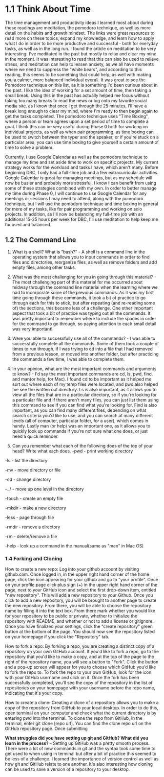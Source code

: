 # 1.1 Think About Time
The time management and productivity ideas I learned most about during these readings are meditation, the pomodoro technique, as well as more detail on the habits and growth mindset. The links were great resources to read more on these topics, expand my knowledge, and learn how to apply what I do in order to be more productive  and successful - both for everyday tasks, as well as in the long run. I found the article on meditation to be very interesting. I've meditated in the past but mostly to relax and clear my mind in the moment. It was interesting to read that this can also be used to relieve stress, and meditation can help to lessen anxiety, as we all have moments where we need to suppress the "white bears", and according to this reading, this seems to be something that could help, as well with making you a calmer, more balanced individual overall. 
It was great to see the Pomodoro technique on this list, as it is something I'd been curious about in the past. I like the idea of working for a set amount of time, then taking a small break. Using this in the past has actually helped me focus without taking too many breaks to read the news or log onto my favorite social media site, as I know that once I get through the 25 minutes, I'll have a break long enough to clear my mind, where I'm ready to then begin again to get the tasks completed. The pomodoro technique uses "Time Boxing", where a person or team agrees upon a set period of time to complete a goal. I think this can be very useful during Phase 0 both for working on individual projects, as well as when pair programming, as time boxing can be used to switch between the typer and the speaker, or if you're stuck on a particular area, you can use time boxing to give yourself a certain amount of time to solve a problem. 

Currently, I use Google Calendar as well as the pomodoro technique to manage my time and set aside time to work on specific projects. My current strategy works for the workload and tasks I have, which aren't many. Before beginning DBC, I only had a full-time job and a few extracurricular activities. Google Calendar is great for managing meetings, but as my schedule will now be busier and probably more stressful, I know I can benefit from using some of these strategies combined with my own. In order to better manage my time during Phase 0, I will continue to use Google Calendar for any meetings or sessions I may need to attend, along with the pomodoro technique, but I will use the pomodoro technique and time boxing in general for more of my tasks, like for pair programming and working on solo projects. In addition, as I'll now be balancing my full-time job with an additional 15-25 hours per week for DBC, I'll use meditation to help keep me focused and balanced.

## 1.2 The Command Line

1. What is a shell? What is "bash?" -  A shell is a command line in the operating system that allows you to input commands in order to find files and directories, reorganize files, as well as remove folders and add empty files, among other tasks. 

2. What was the most challenging for you in going through this material? - The most challenging part of this material for me occurred about midway through the command line material when the learning where we had to incorporate some of the previous commands. As it was my first time going through these commands, it took a bit of practice to go through each for this to stick, but after repeating (and re-reading some of) the sections, this became less of a challenge. One other important aspect that took a bit of practice was typing out all the commands. It was pretty important to remember where to include the spaces in order for the command to go through, so paying attention to each small detail was very important! 

3. Were you able to successfully use all of the commands? - I was able to successfully complete all the commands. Some of them took a couple of times to run through, if I was trying to cd into a file that I had removed from a previous lesson, or moved into another folder, but after practicing the commands a few time, I was able to complete them. 

4. In your opinion, what are the most important commands and arguments to know? - I'd say the most important commands are cd, ls, pwd, find, and man(or help, for Mac). I found cd to be important as it helped me sort out where each of my temp files were located, and pwd also helped me see the written out directory. Ls is also important, as it allows you to view all the files that are in a particular directory, so if you're looking for a particular file and if there aren't many files, you can just list them using this command to see if you can find what you're looking for. Find is also important, as you can find many different files, depending on what search criteria you'd like to use, and you can search at many different levels (all of computer, particular folder, for a user), which comes in handy. Lastly man (or help) was an important one, as it allows you to quickly look up commands if you're not sure what one does, or just need  a quick reminder.  

5. Can you remember what each of the following does of the top of your head? Write what each does.
-pwd - print working directory

-ls - list the directory

-mv - move directory or file

-cd - change directory

-../ - move up one level in the directory

-touch - create an empty file

-mkdir - make a new directory

-less - page through file

-rmdir - remove a directory

-rm - delete/remove a file

-help - look up a command in the manual(same as "man" in Mac OS)


### 1.4 Forking and Cloning

How to create a new repo: Log into your github account by visiting github.com. Once logged in, in the upper right hand corner of the home page, click the icon appearing for your github and go to "your profile". Once on your profile page click plus sign (+) in the upper right hand corner of the page, next to your GitHub icon and select the first drop-down item, entitled  "new repository". This will add a new repository to your Github. Once you click to add a new repository, you will be brought to another page to create the new repository. From there, you will be able to choose the repository name by filling it into the text box. From there mark whether you would like for your repository to be public or private, whether to initialize the repository with README, and whether or not to add a license or gitignore. Once you have finalized your settings, click the "create repository" green button at the bottom of the page. You should now see the repository listed on your homepage if you click the "Repository" tab. 

How to fork a repo: By forking a repo, you are creating a distinct copy of a repository on your own GitHub account. If you'd like to fork a repo, go to the repository that you'd like to make a copy, and at the top of the page to the right of the repository name, you will see a button to "Fork". Click the button and a pop-up screen will appear for you to choose which GitHub you'd like to fork the repo to. To fork the repo to your own GitHub, look for the icon with your GitHub username and click on it. Once the fork has been successfully completed, you'll see the copy of the repository in the list of repositories on your homepage with your username before the repo name, indicating that it's your copy.

How to create a clone: Creating a clone of a repository allows you to make a copy of the repository from GitHub to your local desktop. In order to do this, open terminal on your computer and check what the current directory is by entering pwd into the terminal. To clone the repo from GitHub, in the terminal, enter git clone [repo url]. You can find the clone repo url on the GitHub repository page. Once submitting 

**What struggles did you have setting up git and GitHub? What did you learn in the process?** - Setting up GitHub was a pretty smooth process. There were a lot of new commands in git and the syntax took some time to get used to when using in terminal but after a bit of practice this seemed to be less of a challenge. I learned the importance of version control as well as how git and GitHub relate to one another. It's also interesting how cloning can be used to save a version of a repository to your desktop. 
